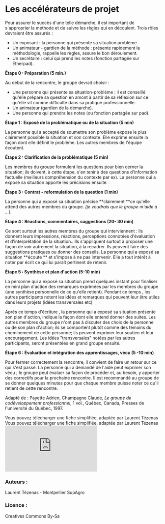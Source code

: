 # Les accélérateurs de projet
Pour assurer le succès d'une telle démarche, il est important de s'approprier la méthode et de suivre les règles qui en découlent. 
Trois rôles devraient être assurés  : 
- Un exposant : la personne qui présente sa situation problème.
- Un animateur - gardien de la méthode : présente rapidement la méthodologie, rappelle les règles, assure le bon déroulement.
- Un secrétaire : celui qui prend les notes (fonction partagée sur Etherpad).

**Étape 0 : Préparation (5 min.)**

Au début de la rencontre, le groupe devrait choisir : 
- Une personne qui présente sa situation-problème : il est conseillé qu'elle  prépare sa question en amont à partir de sa réflexion sur ce qu'elle vit comme difficulté dans sa pratique professionnelle.
- Un animateur (gardien de la démarche). 
- Une personne qui prendra les notes (ou fonction partagée sur pad).

**Étape 1 : Exposé de la problématique ou de la situation (5 min)**

La personne qui a accepté de soumettre son problème expose le plus clairement possible la situation et son contexte. Elle exprime ensuite la façon dont elle définit le problème. Les autres membres de l'équipe écoutent.

**Étape 2 : Clarification de la problématique (5 min)**

Les membres du groupe formulent les questions pour bien cerner la situation; ils doivent, à cette étape, s'en tenir à des questions d'information factuelle (meilleurs compréhension du contexte par ex). La personne qui a exposé sa situation apporte les précisions ensuite.

**Étape 3 : Contrat - reformulation de la question (1 min)**

La personne qui a exposé sa situation précise **clairement **ce qu'elle attend des autres membres du groupe. *(je voudrais que le groupe m'aide à ...).*

**Étape 4 : Réactions, commentaires, suggestions (20- 30 min)**

Ce sont surtout les autres membres du groupe qui interviennent : Ils donnent leurs impressions, réactions, perceptions connotées d'évaluation et d'interprétation de la situation.. Ils s'appliquent surtout à proposer une façon de voir autrement la situation, à la recadrer. Ils peuvent faire des suggestions pratiques ou donner des conseils. 
La personne qui a exposé sa situation **écoute ** et s'impose à ne pas intervenir. Elle a tout intérêt à noter par écrit ce qui lui paraît pertinent de retenir.

**Étape 5 : Synthèse et plan d'action (5-10 min)**

La personne qui a exposé sa situation prend quelques instant pour finaliser en mini plan d'action des remarques exprimées par les membres du groupe (une synthèse personnelle de ce qu'elle retient). 
Pendant ce temps , les autres participants notent les idées et remarques qui peuvent leur être utiles dans leurs projets (idées transversales etc) 

Après ce temps d'écriture , la personne qui a exposé sa situation présente son plan d'action, indique la façon dont elle entend donner des suites. Les autres membres du groupe n'ont pas à discuter des choix de la personne ou de son plan d'action; ils se comportent plutôt comme des témoins du cheminement de cette personne; ils peuvent exprimer leur soutien et leur encouragement. 
Les idées "transversales" notées par les autres participants, seront présentées en grand groupe ensuite. 

**Étape 6 : Évaluation et intégration des apprentissages, vécu (5 -10 min)**

Pour fermer correctement la rencontre, il convient de faire un retour sur ce qui s'est passé. La personne qui a demandé de l'aide peut exprimer son vécu ; le groupe peut évaluer sa façon de procéder et, au besoin, y apporter des correctifs pour la prochaine rencontre. Il est recommandé au groupe de se donner quelques minutes pour que chaque membre puisse noter ce qu'il retient de cette rencontre.

Adapté de : Payette Adrien, Champagne Claude, *Le groupe de codéveloppement professionnel*, 1 vol., Québec, Canada, Presses de l'université du Québec, 1997.

Vous pouvez télécharger une fiche simplifiée, adaptée par Laurent Tézenas Vous pouvez télécharger une fiche simplifiée, adaptée par Laurent Tézenas ![Télécharger le fichier Accelerateur_de_projet.pdf](http://ebook.coop-tic.eu/francais/wakka.php?wiki=LesAccelerateursDeProjet/download&file=Accelerateur_de_projet.pdf)
### Auteurs :
Laurent Tézenas - Montpellier SupAgro
### Licence :
Creatives Commons By-Sa
